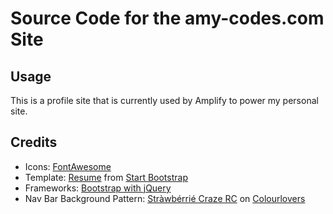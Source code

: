 # Source Code for the amy-codes.com Site

## Usage

This is a profile site that is currently used by Amplify to power my personal site.

## Credits

* Icons: [FontAwesome](https://fontawesome.com/v4.7.0/)
* Template: [Resume](https://startbootstrap.com/themes/resume/) from [Start Bootstrap](https://startbootstrap.com)
* Frameworks: [Bootstrap with jQuery](http://getbootstrap.com)
* Nav Bar Background Pattern: [Stràwbérrié Craze RC](http://www.colourlovers.com/pattern/1445982) on [Colourlovers](http://www.colourlovers.com)
